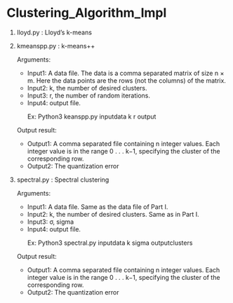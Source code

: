 # Clustering_Algorithm_Impl

1. lloyd.py : Lloyd’s k-means
2. kmeanspp.py : k-means++
	
	Arguments:
	<ul>
	<li>Input1: A data file. The data is a comma separated matrix of size n × m. Here the data points are the rows (not the columns) of the matrix.</li>
	<li>Input2: k, the number of desired clusters.</li>
	<li>Input3: r, the number of random iterations.</li>
	<li>Input4: output file.</li>
	  <p>Ex: 
			Python3 keanspp.py inputdata k r output
 	</ul>
	
	Output result:
	<ul>
	<li>Output1: A comma separated file containing n integer values. Each integer value is in the range 0 . . . k−1, specifying the cluster of the corresponding row.</li>
	<li>Output2: The quantization error</li>
 	</ul>

3. spectral.py : Spectral clustering
	
	Arguments:
	<ul>
	<li>Input1: A data file. Same as the data file of Part I.</li>
	<li>Input2: k, the number of desired clusters. Same as in Part I.</li>
	<li>Input3: σ, sigma</li>
	<li>Input4: output file.</li>
	  <p>Ex:
			Python3 spectral.py inputdata k sigma outputclusters
 	</ul>
	
	Output result:
	<ul>
	<li>Output1: A comma separated file containing n integer values. Each integer value is in the range 0 . . . k−1, specifying the cluster of the corresponding row.</li>
	<li>Output2: The quantization error</li>
 	</ul>

